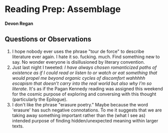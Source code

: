 # Reading Prep: Assemblage

#### Devon Regan

## Questions or Observations

1. I hope nobody ever uses the phrase "tour de force" to describe literature ever again. I hate it so. fucking. much. Find something new to say. No wonder everyone is disillusioned by literary convention.
2. Just last night I tweeted: *I have always chosen romanticized paths of existence as if I could read or listen to or watch or eat something that would propel me beyond organic cycles of discomfort wahhhhh escapism that doesn’t carry into the real world but also why I’m so literate*. It's as if the Pagan Kennedy reading was assigned this weekend for the cosmic purpose of exploring and conversing with this thought (particularly the Epilogue).
3. I don't like the phrase "erasure poetry." Maybe because the word 'erasure' has such negative connotations. To me it suggests that we are taking away something important rather than the (what I see as) intended purpose of finding hidden/unexpected meaning within larger texts.
